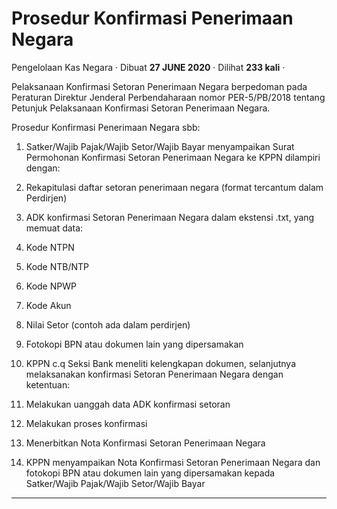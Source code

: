 Prosedur Konfirmasi Penerimaan Negara
=====================================

Pengelolaan Kas Negara · Dibuat **27 JUNE 2020** · Dilihat **233 kali** ·

Pelaksanaan Konfirmasi Setoran Penerimaan Negara berpedoman pada Peraturan Direktur Jenderal Perbendaharaan nomor PER-5/PB/2018 tentang Petunjuk Pelaksanaan Konfirmasi Setoran Penerimaan Negara.

Prosedur Konfirmasi Penerimaan Negara sbb:

1.  Satker/Wajib Pajak/Wajib Setor/Wajib Bayar menyampaikan Surat Permohonan Konfirmasi Setoran Penerimaan Negara ke KPPN dilampiri dengan:

1.  Rekapitulasi daftar setoran penerimaan negara (format tercantum dalam Perdirjen)
2.  ADK konfirmasi Setoran Penerimaan Negara dalam ekstensi .txt, yang memuat data:

1.  Kode NTPN
2.  Kode NTB/NTP
3.  Kode NPWP
4.  Kode Akun
5.  Nilai Setor (contoh ada dalam perdirjen)

4.  Fotokopi BPN atau dokumen lain yang dipersamakan

3.  KPPN c.q Seksi Bank meneliti kelengkapan dokumen, selanjutnya melaksanakan konfirmasi Setoran Penerimaan Negara dengan ketentuan:

1.  Melakukan uanggah data ADK konfirmasi setoran
2.  Melakukan proses konfirmasi
3.  Menerbitkan Nota Konfirmasi Setoran Penerimaan Negara

5.  KPPN menyampaikan Nota Konfirmasi Setoran Penerimaan Negara dan fotokopi BPN atau dokumen lain yang dipersamakan kepada Satker/Wajib Pajak/Wajib Setor/Wajib Bayar

  
  
  

* * *